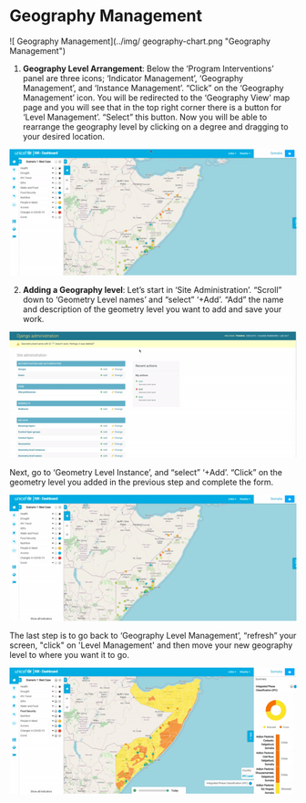 #  **Geography Management**
>
![ Geography Management](../img/ geography-chart.png "Geography Management") 

>
>
1.	**Geography Level Arrangement**: Below the ‘Program Interventions’ panel are three icons; ‘Indicator Management’, ‘Geography Management’, and ‘Instance Management’. 
	   “Click” on the ‘Geography Management’ icon. You will be redirected to the ‘Geography View’ map page and you will see that in the top right corner there is a button
		 for ‘Level Management’. “Select” this button. Now you will be able to rearrange the geography level by clicking on a degree and dragging to your desired location.
>
![Rearrange Geography Level](../img/geo-level.gif "Rearrange Geography Level") 

>

2.	**Adding a Geography level**: Let’s start in  ‘Site Administration’. “Scroll” down to ‘Geometry Level names’ and “select” ‘+Add’. “Add” the name and description 
	of the geometry level you want to add and save your work. 
>
![Add Geography Level](../img/add-geo-level1.gif "Add Geography Level") 

>
>
Next, go to ‘Geometry Level Instance’, and “select” ‘+Add’. “Click” on the geometry level you added in the previous step and complete the form.
>
![Add Geography Level](../img/add-geo-level2.gif "Add  Geography Level") 

>
>
The last step is to go back to ‘Geography Level Management’, “refresh” your screen, "click" on 'Level Management' and then move your new geography level to where you want
it to go.
>
![Add Geography Level](../img/add-geo-level3.gif "Add Geography Level") 
